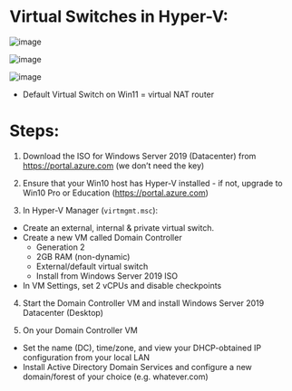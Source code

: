 # Virtual Switches in Hyper-V:
![image](https://user-images.githubusercontent.com/40586970/170838298-d9bd0ca2-6658-4d17-9df7-7cd31148cbb4.png)

![image](https://user-images.githubusercontent.com/40586970/170838306-5bc9aa9d-56ff-4c34-bc3b-f48b57f3b4ef.png)

![image](https://user-images.githubusercontent.com/40586970/170838173-0cc0b4d3-446f-48b9-aec9-2cb17879f983.png)

- Default Virtual Switch on Win11 = virtual NAT router

# Steps:
1. Download the ISO for Windows Server 2019 (Datacenter) from https://portal.azure.com (we don’t need the key)

2. Ensure that your Win10 host has Hyper-V installed - if not, upgrade to Win10 Pro or Education (https://portal.azure.com)

3. In Hyper-V Manager (`virtmgmt.msc`):
- Create an external, internal & private virtual switch.
- Create a new VM called Domain Controller 
  - Generation 2
  - 2GB RAM (non-dynamic)
  - External/default virtual switch
  - Install from Windows Server 2019 ISO
- In VM Settings, set 2 vCPUs and disable checkpoints

4. Start the Domain Controller VM and install Windows Server 2019 Datacenter (Desktop)

5. On your Domain Controller VM
- Set the name (DC), time/zone, and view your DHCP-obtained IP configuration from your local LAN
- Install Active Directory Domain Services and configure a new domain/forest of your choice (e.g. whatever.com)
